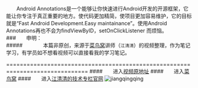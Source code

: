 　　Android Annotations是一个能够让你快速进行Android开发的开源框架，它能让你专注于真正重要的地方。使代码更加精简，使项目更加容易维护，它的目标就是“Fast Android Development.Easy maintainance”。使用Android Annotations再也不会为findViewByID，setOnClickListener 而烦恼。
<br/>
###　　申明：<br/>
#####　　　　本篇非原创，来源于[菜鸟窝](http://www.cniao5.com/)讲师（`江清清`）的视频整理，作为笔记学习，有学员如不想看视频可以直接看我的学习笔记。

==============================================================================
####　　进入[视频原地址](http://www.cniao5.com/course/10074)
####　　进入[菜鸟窝](http://www.cniao5.com/)
####　　进入[江清清的技术专栏官网](http://www.lcode.org/)
![jiangqingqing](http://lookcode-wordpress.stor.sinaapp.com/uploads/2016/01/qrcode_for_gh_c6208faa1f42_430.jpg "微信订阅号:codedev123")
